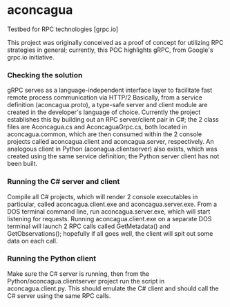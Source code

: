 # aconcagua
Testbed for RPC technologies [grpc.io]

This project was originally conceived as a proof of concept for utilizing RPC strategies in general; currently, this POC highlights gRPC, from Google's grpc.io initiative. 

### Checking the solution
gRPC serves as a language-independent interface layer to facilitate fast remote process communication via HTTP/2 Basically, from a service definition (aconcagua.proto), a type-safe server and client module are created in the developer's language of choice. Currently the project establishes this by building out an RPC server/client pair in C#; the 2 class files are Aconcagua.cs and AconcaguaGrpc.cs, both located in aconcagua.common, which are then consumed within the 2 console projects called aconcagua.client and aconcagua.server, respectively. An analogous client in Python (aconagua.clientserver) also exists, which was created using the same service definition; the Python server client has not been built.

### Running the C# server and client
Compile all C# projects, which will render 2 console executables in particular, called aconcagua.client.exe and aconcagua.server.exe. From a DOS terminal command line, run aconcagua.server.exe, which will start listening for requests. Running aconcagua.client.exe on a separate DOS terminal will launch 2 RPC calls called GetMetadata() and GetObservations(); hopefully if all goes well, the client will spit out some data on each call. 

### Running the Python client
Make sure the C# server is running, then from the Python/aconcagua.clientserver project run the script in aconcagua.client.py. This should emulate the C# client and should call the C# server using the same RPC calls.
